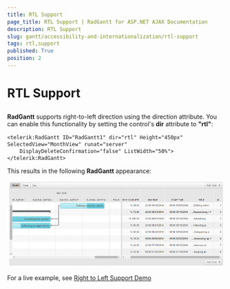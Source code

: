 ```yaml
---
title: RTL Support
page_title: RTL Support | RadGantt for ASP.NET AJAX Documentation
description: RTL Support
slug: gantt/accessibility-and-internationalization/rtl-support
tags: rtl,support
published: True
position: 2
---
```


# RTL Support

## 

**RadGantt** supports right-to-left direction using the direction attribute. You can enable this functionality by setting the control's **dir** attribute to **"rtl"**:

````ASP.NET
<telerik:RadGantt ID="RadGantt1" dir="rtl" Height="450px" SelectedView="MonthView" runat="server"
    DisplayDeleteConfirmation="false" ListWidth="50%">
</telerik:RadGantt>
````

This results in the following **RadGantt** appearance:

![RadGantt RTL](images/gantt-rtl.png)

For a live example, see [Right to Left Support Demo](http://demos.telerik.com/aspnet-ajax/gantt/examples/accessibility-and-internationalization/right-to-left-support/defaultcs.aspx?isNew=true)
